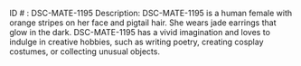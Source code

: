 ID # : DSC-MATE-1195
Description: DSC-MATE-1195 is a human female with orange stripes on her face and pigtail hair. She wears jade earrings that glow in the dark. DSC-MATE-1195 has a vivid imagination and loves to indulge in creative hobbies, such as writing poetry, creating cosplay costumes, or collecting unusual objects.